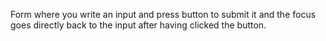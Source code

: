 Form where you write an input and press button to submit it and the focus goes directly back to the input after having clicked the button.
